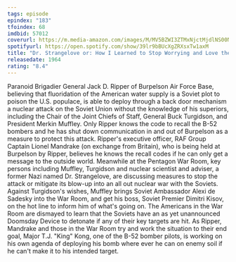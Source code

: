 ```yaml
---
tags: episode
epindex: "183"
tfoindex: 68
imdbid: 57012
coverurl: https://m.media-amazon.com/images/M/MV5BZWI3ZTMxNjctMjdlNS00NmUwLWFiM2YtZDUyY2I3N2MxYTE0XkEyXkFqcGdeQXVyNzkwMjQ5NzM@._V1_SX202_CR0,0,202,300_.jpg
spotifyurl: https://open.spotify.com/show/39lr9bBUcXgZRXsxTw1axM
title: "Dr. Strangelove or: How I Learned to Stop Worrying and Love the Bomb"
releasedate: 1964
rating: "8.4"
---
```


Paranoid Brigadier General Jack D. Ripper of Burpelson Air Force Base, believing that fluoridation of the American water supply is a Soviet plot to poison the U.S. populace, is able to deploy through a back door mechanism a nuclear attack on the Soviet Union without the knowledge of his superiors, including the Chair of the Joint Chiefs of Staff, General Buck Turgidson, and President Merkin Muffley. Only Ripper knows the code to recall the B-52 bombers and he has shut down communication in and out of Burpelson as a measure to protect this attack. Ripper's executive officer, RAF Group Captain Lionel Mandrake (on exchange from Britain), who is being held at Burpelson by Ripper, believes he knows the recall codes if he can only get a message to the outside world. Meanwhile at the Pentagon War Room, key persons including Muffley, Turgidson and nuclear scientist and adviser, a former Nazi named Dr. Strangelove, are discussing measures to stop the attack or mitigate its blow-up into an all out nuclear war with the Soviets. Against Turgidson's wishes, Muffley brings Soviet Ambassador Alexi de Sadesky into the War Room, and get his boss, Soviet Premier Dimitri Kisov, on the hot line to inform him of what's going on. The Americans in the War Room are dismayed to learn that the Soviets have an as yet unannounced Doomsday Device to detonate if any of their key targets are hit. As Ripper, Mandrake and those in the War Room try and work the situation to their end goal, Major T.J. "King" Kong, one of the B-52 bomber pilots, is working on his own agenda of deploying his bomb where ever he can on enemy soil if he can't make it to his intended target.
